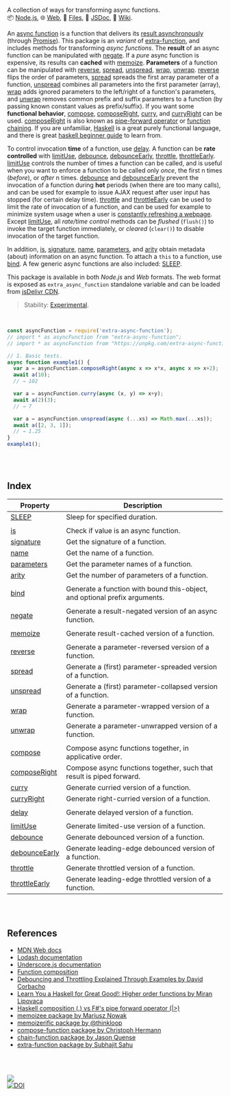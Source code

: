 A collection of ways for transforming async functions.<br>
📦 [Node.js](https://www.npmjs.com/package/extra-async-function),
🌐 [Web](https://www.npmjs.com/package/extra-async-function.web),
📜 [Files](https://unpkg.com/extra-async-function/),
📰 [JSDoc](https://nodef.github.io/extra-async-function/),
📘 [Wiki](https://github.com/nodef/extra-async-function/wiki/).

An [async function] is a function that delivers its [result asynchronously]
(through [Promise]). This package is an *variant* of [extra-function], and
includes methods for transforming *async functions*. The **result** of an async
function can be manipulated with [negate]. If a *pure* async function is
expensive, its results can **cached** with [memoize]. **Parameters** of a
function can be manipulated with [reverse], [spread], [unspread], [wrap],
[unwrap]. [reverse] flips the order of parameters, [spread] spreads the first
array parameter of a function, [unspread] combines all parameters into the first
parameter (array), [wrap] adds ignored parameters to the left/right of a
function's parameters, and [unwrap] removes common prefix and suffix parameters
to a function (by passing known constant values as prefix/suffix). If you want
some **functional behavior**, [compose], [composeRight], [curry], and
[curryRight] can be used. [composeRight] is also known as [pipe-forward
operator] or [function chaining]. If you are unfamiliar, [Haskell] is a great
purely functional language, and there is great [haskell beginner guide] to learn
from.

To control invocation **time** of a function, use [delay]. A function can be
**rate controlled** with [limitUse], [debounce], [debounceEarly], [throttle],
[throttleEarly]. [limitUse] controls the number of times a function can be
called, and is useful when you want to enforce a function to be called only
*once*, the first n times (*before*), or *after* n times. [debounce] and
[debounceEarly] prevent the invocation of a function during **hot** periods
(when there are too many calls), and can be used for example to issue AJAX
request after user input has stopped (for certain delay time). [throttle] and
[throttleEarly] can be used to limit the rate of invocation of a function, and
can be used for example to minimize system usage when a user is [constantly
refreshing a webpage]. Except [limitUse], all *rate/time control* methods can be
*flushed* (`flush()`) to invoke the target function immediately, or *cleared*
(`clear()`) to disable invocation of the target function.

In addition, [is], [signature], [name], [parameters], and [arity] obtain
metadata (about) information on an async function. To attach a `this` to a
function, use [bind]. A few generic async functions are also included: [SLEEP].

This package is available in both *Node.js* and *Web* formats. The web format is
exposed as `extra_async_function` standalone variable and can be loaded from
[jsDelivr CDN].

[async function]: https://developer.mozilla.org/en-US/docs/Web/JavaScript/Reference/Statements/async_function
[result asynchronously]: https://exploringjs.com/impatient-js/ch_async-functions.html#async-constructs
[Promise]: https://developer.mozilla.org/en-US/docs/Web/JavaScript/Reference/Global_Objects/Promise
[extra-function]: https://www.npmjs.com/package/extra-function
[pipe-forward operator]: https://stackoverflow.com/questions/1457140/haskell-composition-vs-fs-pipe-forward-operator
[function chaining]: https://www.npmjs.com/package/chain-function
[Haskell]: https://www.haskell.org
[haskell beginner guide]: http://learnyouahaskell.com
[constantly refreshing a webpage]: https://tenor.com/view/social-network-mark-zuckerberg-refresh-movie-jesse-eisenberg-gif-12095762
[jsDelivr CDN]: https://cdn.jsdelivr.net/npm/extra-async-function.web/index.js

> Stability: [Experimental](https://www.youtube.com/watch?v=L1j93RnIxEo).

<br>


```javascript
const asyncFunction = require('extra-async-function');
// import * as asyncFunction from "extra-async-function";
// import * as asyncFunction from "https://unpkg.com/extra-async-function/index.mjs"; (deno)

// 1. Basic tests.
async function example1() {
  var a = asyncFunction.composeRight(async x => x*x, async x => x+2);
  await a(10);
  // → 102

  var a = asyncFunction.curry(async (x, y) => x+y);
  await a(2)(3);
  // → 7

  var a = asyncFunction.unspread(async (...xs) => Math.max(...xs));
  await a([2, 3, 1]);
  // → 1.25
}
example1();
```

<br>
<br>


## Index

| Property | Description |
|  ----  |  ----  |
| [SLEEP] | Sleep for specified duration. |
|  |  |
| [is] | Check if value is an async function. |
| [signature] | Get the signature of a function. |
| [name] | Get the name of a function. |
| [parameters] | Get the parameter names of a function. |
| [arity] | Get the number of parameters of a function. |
|  |  |
| [bind] | Generate a function with bound this-object, and optional prefix arguments. |
|  |  |
| [negate] | Generate a result-negated version of an async function. |
|  |  |
| [memoize] | Generate result-cached version of a function. |
|  |  |
| [reverse] | Generate a parameter-reversed version of a function. |
| [spread] | Generate a (first) parameter-spreaded version of a function. |
| [unspread] | Generate a (first) parameter-collapsed version of a function. |
| [wrap] | Generate a parameter-wrapped version of a function. |
| [unwrap] | Generate a parameter-unwrapped version of a function. |
|  |  |
| [compose] | Compose async functions together, in applicative order. |
| [composeRight] | Compose async functions together, such that result is piped forward. |
| [curry] | Generate curried version of a function. |
| [curryRight] | Generate right-curried version of a function. |
|  |  |
| [delay] | Generate delayed version of a function. |
|  |  |
| [limitUse] | Generate limited-use version of a function. |
| [debounce] | Generate debounced version of a function. |
| [debounceEarly] | Generate leading-edge debounced version of a function. |
| [throttle] | Generate throttled version of a function. |
| [throttleEarly] | Generate leading-edge throttled version of a function. |

<br>
<br>


## References

- [MDN Web docs](https://developer.mozilla.org/en-US/docs/Web/JavaScript/Reference)
- [Lodash documentation](https://lodash.com/docs/4.17.15)
- [Underscore.js documentation](https://underscorejs.org/)
- [Function composition](https://en.wikipedia.org/wiki/Function_composition)
- [Debouncing and Throttling Explained Through Examples by David Corbacho](https://css-tricks.com/debouncing-throttling-explained-examples/)
- [Learn You a Haskell for Great Good!: Higher order functions by Miran Lipovaca](http://learnyouahaskell.com/higher-order-functions)
- [Haskell composition (.) vs F#'s pipe forward operator (|>)](https://stackoverflow.com/questions/1457140/haskell-composition-vs-fs-pipe-forward-operator)
- [memoizee package by Mariusz Nowak](https://www.npmjs.com/package/memoizee)
- [memoizerific package by @thinkloop](https://www.npmjs.com/package/memoizerific)
- [compose-function package by Christoph Hermann](https://www.npmjs.com/package/compose-function)
- [chain-function package by Jason Quense](https://www.npmjs.com/package/chain-function)
- [extra-function package by Subhajit Sahu](https://www.npmjs.com/package/extra-function)

<br>
<br>


[![](https://img.youtube.com/vi/pIQwho5EU8w/maxresdefault.jpg)](https://www.youtube.com/watch?v=pIQwho5EU8w)<br>
[![DOI](https://zenodo.org/badge/277720718.svg)](https://zenodo.org/badge/latestdoi/277720718)


[SLEEP]: https://nodef.github.io/extra-async-function/modules.html#SLEEP
[is]: https://nodef.github.io/extra-async-function/modules.html#is
[signature]: https://nodef.github.io/extra-async-function/modules.html#signature
[name]: https://nodef.github.io/extra-async-function/modules.html#name
[parameters]: https://nodef.github.io/extra-async-function/modules.html#parameters
[arity]: https://nodef.github.io/extra-async-function/modules.html#arity
[bind]: https://nodef.github.io/extra-async-function/modules.html#bind
[negate]: https://nodef.github.io/extra-async-function/modules.html#negate
[memoize]: https://nodef.github.io/extra-async-function/modules.html#memoize
[reverse]: https://nodef.github.io/extra-async-function/modules.html#reverse
[spread]: https://nodef.github.io/extra-async-function/modules.html#spread
[unspread]: https://nodef.github.io/extra-async-function/modules.html#unspread
[wrap]: https://nodef.github.io/extra-async-function/modules.html#wrap
[unwrap]: https://nodef.github.io/extra-async-function/modules.html#unwrap
[compose]: https://nodef.github.io/extra-async-function/modules.html#compose
[composeRight]: https://nodef.github.io/extra-async-function/modules.html#composeRight
[curry]: https://nodef.github.io/extra-async-function/modules.html#curry
[curryRight]: https://nodef.github.io/extra-async-function/modules.html#curryRight
[delay]: https://nodef.github.io/extra-async-function/modules.html#delay
[limitUse]: https://nodef.github.io/extra-async-function/modules.html#limitUse
[debounce]: https://nodef.github.io/extra-async-function/modules.html#debounce
[debounceEarly]: https://nodef.github.io/extra-async-function/modules.html#debounceEarly
[throttle]: https://nodef.github.io/extra-async-function/modules.html#throttle
[throttleEarly]: https://nodef.github.io/extra-async-function/modules.html#throttleEarly
